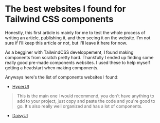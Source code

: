 # The best websites I found for Tailwind CSS components

Honestly, this first article is mainly for me to test the whole process of writing an article, publishing it, and then seeing it on the website. I'm not sure if I'll keep this article or not, but I'll leave it here for now.

As a begginer with TailwindCSS developpement, I found making components from scratch pretty hard. Thankfully I ended up finding some really good pre-made components websites. I used these to help myself getting a headstart when making components.

Anyways here's the list of components websites I found:
- [HyperUI](https://www.hyperui.dev/)
>This is the main one I would recommend, you don't have anything to add to your project, just copy and paste the code and you're good to go. It's also really well organized and has a lot of components.


- [DaisyUI](https://daisyui.com/)